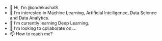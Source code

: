 - 👋 Hi, I’m @codekushalS
- 👀 I’m interested in Machine Learning, Artificial Intelligence, Data Science and Data Analytics.
- 🌱 I’m currently learning Deep Learning.
- 💞️ I’m looking to collaborate on ...
- 📫 How to reach me?

<!---
codekushalS/codekushalS is a ✨ special ✨ repository because its `README.md` (this file) appears on your GitHub profile.
You can click the Preview link to take a look at your changes.
--->
